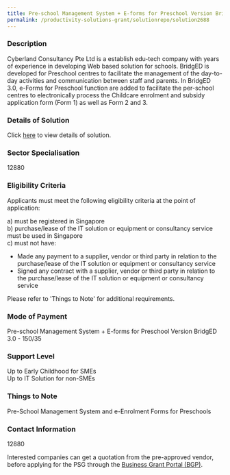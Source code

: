```yaml
---
title: Pre-school Management System + E-forms for Preschool Version BridgED 3.0 - 150/35
permalink: /productivity-solutions-grant/solutionrepo/solution2688
---
```


### Description

Cyberland  Consultancy Pte Ltd is a establish edu-tech company with years of experience in developing Web based solution for schools.  BridgED is developed for Preschool centres to facilitate the management of the day-to-day activities and communication between staff and parents. In BridgED 3.0, e-Forms for Preschool function are added to facilitate the per-school centres to electronically process the Childcare enrolment and subsidy application form (Form 1) as well as Form 2 and 3.

### Details of Solution

Click <a href='Cyberland Consultancy Pte Ltd' target='_blank' rel='noopener'>here</a> to view details of solution.

### Sector Specialisation

 12880 

### Eligibility Criteria

Applicants must meet the following eligibility criteria at the point of application:

a) must be registered in Singapore <br>
b) purchase/lease of the IT solution or equipment or consultancy service must be used in Singapore <br>
c) must not have:
- Made any payment to a supplier, vendor or third party in relation to the purchase/lease of the IT solution or equipment or consultancy service
- Signed any contract with a supplier, vendor or third party in relation to the purchase/lease of the IT solution or equipment or consultancy service

Please refer to 'Things to Note' for additional requirements.

### Mode of Payment
Pre-school Management System + E-forms for Preschool Version BridgED 3.0 - 150/35

### Support Level
Up to Early Childhood for SMEs <br>
Up to IT Solution for non-SMEs

### Things to Note
Pre-School Management System and e-Enrolment Forms for Preschools

### Contact Information
12880

Interested companies can get a quotation from the pre-approved vendor, before applying for the PSG through the <a target='_blank' rel='noopener' href='https://www.businessgrants.gov.sg/'>Business Grant Portal (BGP)</a>.
